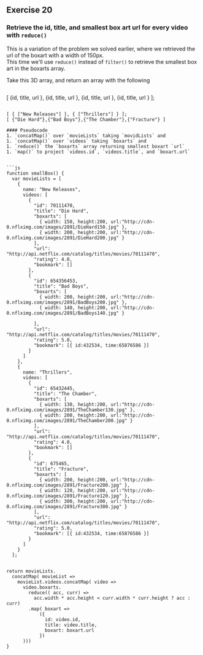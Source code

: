 ## Exercise 20
### Retrieve the id, title, and smallest box art url for every video with `reduce()`
This is a variation of the problem we solved earlier, where we retrieved the url of the boxart with a width of 150px.  
This time we'll use `reduce()` instead of `filter()` to retrieve the smallest box art in the boxarts array.  

Take this 3D array, and return an array with the following

>```js
  [
       {id, title, url },
       {id, title, url },
       {id, title, url },
       {id, title, url }
   ];
```

[ { ["New Releases"] }, { ["Thrillers"] } ];
[ {"Die Hard"},{"Bad Boys"},{"The Chamber"},{"Fracture"} ]

#### Pseudocode
1. `concatMap()` over `movieLists` taking `movidLists` and
1. `concatMap()` over `videos` taking `boxarts` and 
1. `reduce()` the `boxarts` array returning smallest boxart `url`
1. `map()` to project `videos.id`, `videos.title`, and `boxart.url`


```js
function smallBox() {
  var movieLists = [
    {
      name: "New Releases",
      videos: [
        {
          "id": 70111470,
          "title": "Die Hard",
          "boxarts": [
            { width: 150, height:200, url:"http://cdn-0.nflximg.com/images/2891/DieHard150.jpg" },
            { width: 200, height:200, url:"http://cdn-0.nflximg.com/images/2891/DieHard200.jpg" }
          ],
          "url": "http://api.netflix.com/catalog/titles/movies/70111470",
          "rating": 4.0,
          "bookmark": []
        },
        {
          "id": 654356453,
          "title": "Bad Boys",
          "boxarts": [
            { width: 200, height:200, url:"http://cdn-0.nflximg.com/images/2891/BadBoys200.jpg" },
            { width: 140, height:200, url:"http://cdn-0.nflximg.com/images/2891/BadBoys140.jpg" }

          ],
          "url": "http://api.netflix.com/catalog/titles/movies/70111470",
          "rating": 5.0,
          "bookmark": [{ id:432534, time:65876586 }]
        }
      ]
    },
    {
      name: "Thrillers",
      videos: [
        {
          "id": 65432445,
          "title": "The Chamber",
          "boxarts": [
            { width: 130, height:200, url:"http://cdn-0.nflximg.com/images/2891/TheChamber130.jpg" },
            { width: 200, height:200, url:"http://cdn-0.nflximg.com/images/2891/TheChamber200.jpg" }
          ],
          "url": "http://api.netflix.com/catalog/titles/movies/70111470",
          "rating": 4.0,
          "bookmark": []
        },
        {
          "id": 675465,
          "title": "Fracture",
          "boxarts": [
            { width: 200, height:200, url:"http://cdn-0.nflximg.com/images/2891/Fracture200.jpg" },
            { width: 120, height:200, url:"http://cdn-0.nflximg.com/images/2891/Fracture120.jpg" },
            { width: 300, height:200, url:"http://cdn-0.nflximg.com/images/2891/Fracture300.jpg" }
          ],
          "url": "http://api.netflix.com/catalog/titles/movies/70111470",
          "rating": 5.0,
          "bookmark": [{ id:432534, time:65876586 }]
        }
      ]
    }
  ];


return movieLists.
  concatMap( movieList => 
    movieList.videos.concatMap( video =>
      video.boxarts.
        reduce(( acc, curr) => 
          acc.width * acc.height < curr.width * curr.height ? acc : curr)
        .map( boxart => 
            ({
              id: video.id,
              title: video.title, 
              boxart: boxart.url
            })
      )))
}

```



